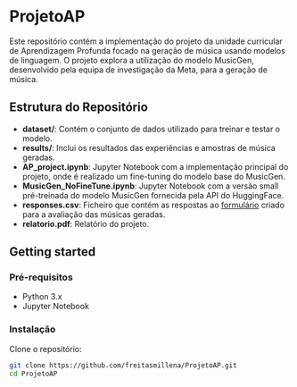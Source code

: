 # ProjetoAP

Este repositório contém a implementação do projeto da unidade curricular de Aprendizagem Profunda focado na geração de música usando modelos de linguagem. O projeto explora a utilização do modelo MusicGen, desenvolvido pela equipa de investigação da Meta, para a geração de música.

## Estrutura do Repositório

- **dataset/**: Contém o conjunto de dados utilizado para treinar e testar o modelo.
- **results/**: Inclui os resultados das experiências e amostras de música geradas.
- **AP_project.ipynb**: Jupyter Notebook com a implementação principal do projeto, onde é realizado um fine-tuning do modelo base do MusicGen.
- **MusicGen_NoFineTune.ipynb**: Jupyter Notebook com a versão small pré-treinada do modelo MusicGen fornecida pela API do HuggingFace.
- **responses.csv**: Ficheiro que contém as respostas ao [formulário](https://forms.gle/qzu5ar51KRjhwo8o8) criado para a avaliação das músicas geradas.
- **relatorio.pdf**: Relatório do projeto.

## Getting started

### Pré-requisitos

- Python 3.x
- Jupyter Notebook

### Instalação

Clone o repositório:

```bash
git clone https://github.com/freitasmillena/ProjetoAP.git
cd ProjetoAP
